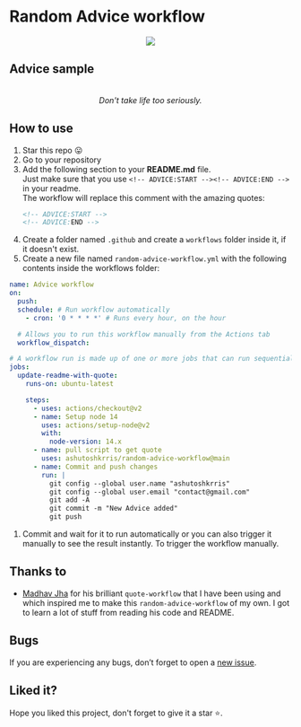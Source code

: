 # Random Advice workflow

<p align="center">
<a target="_blank" href="https://ashutoshkrris.com/" alt="Advice demo"><img src="./assests/images/quoteDemo.png"></img></a>
</p>

## Advice sample
<!-- ADVICE:START -->
<p align="center"><br><i>Don't take life too seriously.</i><br></p>      
<!-- ADVICE:END -->

## How to use

1. Star this repo 😛
1. Go to your repository
1. Add the following section to your **README.md** file.<br>Just make sure that you use `<!-- ADVICE:START --><!-- ADVICE:END -->` in your readme.<br>The workflow will replace this comment with the amazing quotes: 
    ```markdown
    <!-- ADVICE:START -->
    <!-- ADVICE:END -->
    ```
1. Create a folder named `.github` and create a `workflows` folder inside it, if it doesn't exist.
1. Create a new file named `random-advice-workflow.yml` with the following contents inside the workflows folder:
```yaml
name: Advice workflow
on:
  push:
  schedule: # Run workflow automatically
    - cron: '0 * * * *' # Runs every hour, on the hour

  # Allows you to run this workflow manually from the Actions tab
  workflow_dispatch:

# A workflow run is made up of one or more jobs that can run sequentially or in parallel
jobs:
  update-readme-with-quote:
    runs-on: ubuntu-latest

    steps:
      - uses: actions/checkout@v2
      - name: Setup node 14
        uses: actions/setup-node@v2
        with:
          node-version: 14.x
      - name: pull script to get quote
        uses: ashutoshkrris/random-advice-workflow@main
      - name: Commit and push changes
        run: |
          git config --global user.name "ashutoshkrris"
          git config --global user.email "contact@gmail.com"
          git add -A
          git commit -m "New Advice added"
          git push

```

1. Commit and wait for it to run automatically or you can also trigger it manually to see the result instantly. To trigger the workflow manually.

## Thanks to

- [Madhav Jha](https://github.com/jhamadhav/) for his brilliant `quote-workflow` that I have been using and which inspired me to make this `random-advice-workflow` of my own. I got to learn a lot of stuff from reading his code and README.


## Bugs

If you are experiencing any bugs, don’t forget to open a [new issue](https://github.com/ashutoshkrris/random-advice-workflow/issues/new).

## Liked it?

Hope you liked this project, don't forget to give it a star ⭐.